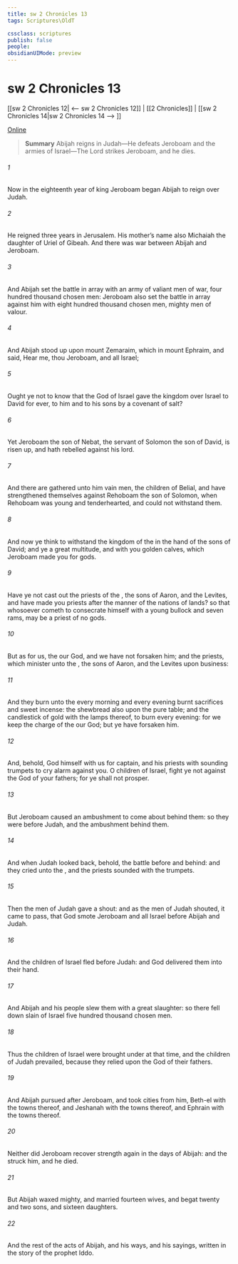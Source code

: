 ```yaml
---
title: sw 2 Chronicles 13
tags: Scriptures\OldT

cssclass: scriptures
publish: false
people:
obsidianUIMode: preview
---
```


# sw 2 Chronicles 13
[[sw 2 Chronicles 12| <-- sw 2 Chronicles 12]] | [[2 Chronicles]] | [[sw 2 Chronicles 14|sw 2 Chronicles 14 --> ]]

[Online](https://churchofjesuschrist.org/study/scriptures/ot/2-chr/13?lang=eng)

> __Summary__
Abijah reigns in Judah—He defeats Jeroboam and the armies of Israel—The Lord strikes Jeroboam, and he dies.

###### 1 
Now in the eighteenth year of king Jeroboam began Abijah to reign over Judah.

###### 2 
He reigned three years in Jerusalem. His mother’s name also  Michaiah the daughter of Uriel of Gibeah. And there was war between Abijah and Jeroboam.

###### 3 
And Abijah set the battle in array with an army of valiant men of war,  four hundred thousand chosen men: Jeroboam also set the battle in array against him with eight hundred thousand chosen men,  mighty men of valour.

###### 4 
And Abijah stood up upon mount Zemaraim, which  in mount Ephraim, and said, Hear me, thou Jeroboam, and all Israel;

###### 5 
Ought ye not to know that the  God of Israel gave the kingdom over Israel to David for ever,  to him and to his sons by a covenant of salt?

###### 6 
Yet Jeroboam the son of Nebat, the servant of Solomon the son of David, is risen up, and hath rebelled against his lord.

###### 7 
And there are gathered unto him vain men, the children of Belial, and have strengthened themselves against Rehoboam the son of Solomon, when Rehoboam was young and tenderhearted, and could not withstand them.

###### 8 
And now ye think to withstand the kingdom of the  in the hand of the sons of David; and ye  a great multitude, and  with you golden calves, which Jeroboam made you for gods.

###### 9 
Have ye not cast out the priests of the , the sons of Aaron, and the Levites, and have made you priests after the manner of the nations of  lands? so that whosoever cometh to consecrate himself with a young bullock and seven rams,  may be a priest of  no gods.

###### 10 
But as for us, the   our God, and we have not forsaken him; and the priests, which minister unto the ,  the sons of Aaron, and the Levites  upon  business:

###### 11 
And they burn unto the  every morning and every evening burnt sacrifices and sweet incense: the shewbread also  upon the pure table; and the candlestick of gold with the lamps thereof, to burn every evening: for we keep the charge of the  our God; but ye have forsaken him.

###### 12 
And, behold, God himself  with us for  captain, and his priests with sounding trumpets to cry alarm against you. O children of Israel, fight ye not against the  God of your fathers; for ye shall not prosper.

###### 13 
But Jeroboam caused an ambushment to come about behind them: so they were before Judah, and the ambushment  behind them.

###### 14 
And when Judah looked back, behold, the battle  before and behind: and they cried unto the , and the priests sounded with the trumpets.

###### 15 
Then the men of Judah gave a shout: and as the men of Judah shouted, it came to pass, that God smote Jeroboam and all Israel before Abijah and Judah.

###### 16 
And the children of Israel fled before Judah: and God delivered them into their hand.

###### 17 
And Abijah and his people slew them with a great slaughter: so there fell down slain of Israel five hundred thousand chosen men.

###### 18 
Thus the children of Israel were brought under at that time, and the children of Judah prevailed, because they relied upon the  God of their fathers.

###### 19 
And Abijah pursued after Jeroboam, and took cities from him, Beth-el with the towns thereof, and Jeshanah with the towns thereof, and Ephrain with the towns thereof.

###### 20 
Neither did Jeroboam recover strength again in the days of Abijah: and the  struck him, and he died.

###### 21 
But Abijah waxed mighty, and married fourteen wives, and begat twenty and two sons, and sixteen daughters.

###### 22 
And the rest of the acts of Abijah, and his ways, and his sayings,  written in the story of the prophet Iddo.

